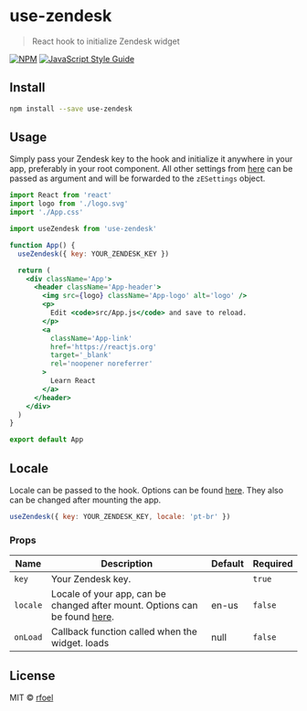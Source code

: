 # use-zendesk

> React hook to initialize Zendesk widget

[![NPM](https://img.shields.io/npm/v/use-zendesk.svg)](https://www.npmjs.com/package/use-zendesk) [![JavaScript Style Guide](https://img.shields.io/badge/code_style-standard-brightgreen.svg)](https://standardjs.com)

## Install

```bash
npm install --save use-zendesk
```

## Usage

Simply pass your Zendesk key to the hook and initialize it anywhere in your app, preferably in your root component. All other settings from [here](https://developer.zendesk.com/embeddables/docs/widget/chat) can be passed as argument and will be forwarded to the `zESettings` object.

```jsx
import React from 'react'
import logo from './logo.svg'
import './App.css'

import useZendesk from 'use-zendesk'

function App() {
  useZendesk({ key: YOUR_ZENDESK_KEY })

  return (
    <div className='App'>
      <header className='App-header'>
        <img src={logo} className='App-logo' alt='logo' />
        <p>
          Edit <code>src/App.js</code> and save to reload.
        </p>
        <a
          className='App-link'
          href='https://reactjs.org'
          target='_blank'
          rel='noopener noreferrer'
        >
          Learn React
        </a>
      </header>
    </div>
  )
}

export default App
```

## Locale

Locale can be passed to the hook. Options can be found [here](https://support.zendesk.com/hc/en-us/articles/203761906-Language-codes-for-Zendesk-supported-languages). They also can be changed after mounting the app.

```jsx
useZendesk({ key: YOUR_ZENDESK_KEY, locale: 'pt-br' })
```

### Props

| Name     | Description                                                                                                                                                                          | Default | Required |
| -------- | ------------------------------------------------------------------------------------------------------------------------------------------------------------------------------------ | ------- | -------- |
| `key`    | Your Zendesk key.                                                                                                                                                                    |         | `true`   |
| `locale` | Locale of your app, can be changed after mount. Options can be found [here](https://support.zendesk.com/hc/en-us/articles/203761906-Language-codes-for-Zendesk-supported-languages). | en-us   | `false`  |
| `onLoad` | Callback function called when the widget. loads                                                                                                                                      | null    | `false`  |

## License

MIT © [rfoel](https://github.com/rfoel)
